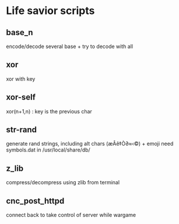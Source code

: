 # Life savior scripts

## base_n

encode/decode several base + try to decode with all 

## xor

xor with key

## xor-self

xor(n+1,n) : key is the previous char

## str-rand

generate rand strings, including alt chars (æÂê‡Ò∂≈‹©) + emoji
need symbols.dat in /usr/local/share/db/

## z_lib

compress/decompress using zlib from terminal

## cnc_post_httpd

connect back to take control of server while wargame
